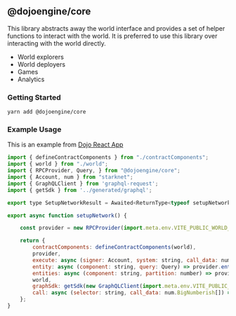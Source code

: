 ## @dojoengine/core

This library abstracts away the world interface and provides a set of helper functions to interact with the world. It is preferred to use this library over interacting with the world directly.

- World explorers
- World deployers
- Games
- Analytics

### Getting Started

```console
yarn add @dojoengine/core
```

### Example Usage

This is an example from [Dojo React App](https://github.com/dojoengine/dojo-starter-react-app)

```javascript
import { defineContractComponents } from "./contractComponents";
import { world } from "./world";
import { RPCProvider, Query, } from "@dojoengine/core";
import { Account, num } from "starknet";
import { GraphQLClient } from 'graphql-request';
import { getSdk } from '../generated/graphql';

export type SetupNetworkResult = Awaited<ReturnType<typeof setupNetwork>>;

export async function setupNetwork() {

    const provider = new RPCProvider(import.meta.env.VITE_PUBLIC_WORLD_ADDRESS, import.meta.env.VITE_PUBLIC_NODE_URL);

    return {
        contractComponents: defineContractComponents(world),
        provider,
        execute: async (signer: Account, system: string, call_data: num.BigNumberish[]) => provider.execute(signer, system, call_data),
        entity: async (component: string, query: Query) => provider.entity(component, query),
        entities: async (component: string, partition: number) => provider.entities(component, partition),
        world,
        graphSdk: getSdk(new GraphQLClient(import.meta.env.VITE_PUBLIC_TORII)),
        call: async (selector: string, call_data: num.BigNumberish[]) => provider.call(selector, call_data),
    };
}
```
